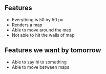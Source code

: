 ## Features

- Everything is 50 by 50 px
- Renders a map
- Able to move around the map
- Not able to hit the walls of map

## Features we want by tomorrow

- Able to say hi to something
- Able to move between maps
